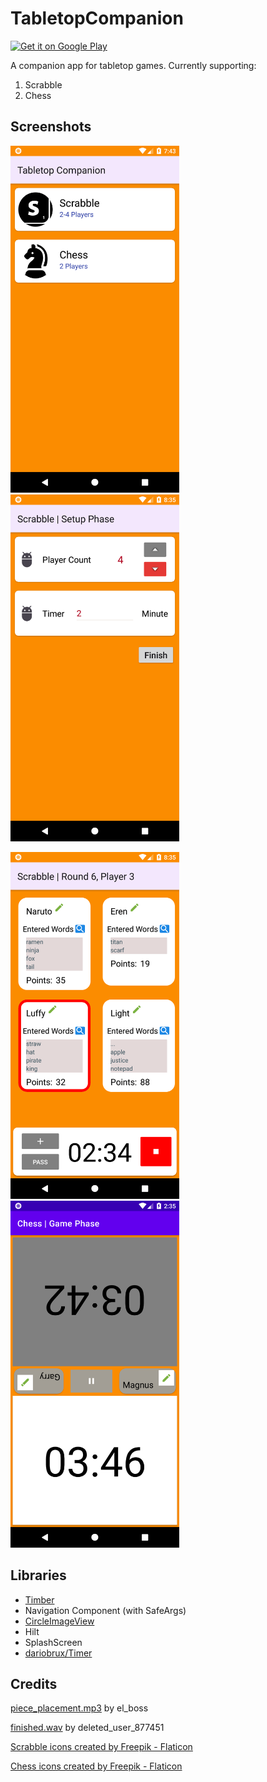 # TabletopCompanion 

[![Get it on Google Play](https://i.imgur.com/T9HnFlW.png)](https://play.google.com/store/apps/details?id=com.burakcanduzcan.tabletopcompanion)  

A companion app for tabletop games. Currently supporting:
1. Scrabble
2. Chess
 

## Screenshots
<img src="screenshots/ss_menu.png" width="270" height="555"/> <img src="screenshots/ss_setup.png" width="270" height="555"/> 

<img src="screenshots/ss_scrabble_game.png" width="270" height="555"/> <img src="screenshots/ss_chess_game.png" width="270" height="555"/>


## Libraries
- [Timber](https://github.com/JakeWharton/timber)
- Navigation Component (with SafeArgs)
- [CircleImageView](https://github.com/hdodenhof/CircleImageView)
- Hilt
- SplashScreen
- [dariobrux/Timer](https://github.com/dariobrux/Timer)

## Credits
[piece_placement.mp3](https://freesound.org/people/el_boss/sounds/546119/) by el_boss

[finished.wav](https://freesound.org/people/InspectorJ/sounds/398194/) by deleted_user_877451

<a href="https://www.flaticon.com/free-icons/scrabble" title="scrabble icons">Scrabble icons created by Freepik - Flaticon</a>

<a href="https://www.flaticon.com/free-icons/chess" title="chess icons">Chess icons created by Freepik - Flaticon</a>
